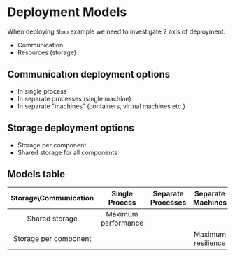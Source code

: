 # Deployment Models

When deploying `Shop` example we need to investigate 2 axis of deployment:

- Communication
- Resources (storage) 

## Communication deployment options

- In single process
- In separate processes (single machine)
- In separate "machines" (containers, virtual machines etc.)

## Storage deployment options

- Storage per component
- Shared storage for all components

## Models table

Storage\Communication | Single Process      | Separate Processes | Separate Machines  |
:--------------------:|:-------------------:|:------------------:|:------------------:|
Shared storage        | Maximum performance |                    |                    |
Storage per component |                     |                    | Maximum resilience |